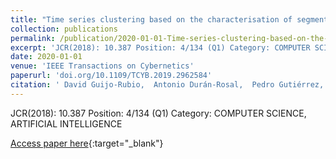 ```yaml
---
title: "Time series clustering based on the characterisation of segment typologies"
collection: publications
permalink: /publication/2020-01-01-Time-series-clustering-based-on-the-characterisation-of-segment-typologies
excerpt: 'JCR(2018): 10.387 Position: 4/134 (Q1) Category: COMPUTER SCIENCE, ARTIFICIAL INTELLIGENCE'
date: 2020-01-01
venue: 'IEEE Transactions on Cybernetics'
paperurl: 'doi.org/10.1109/TCYB.2019.2962584'
citation: ' David Guijo-Rubio,  Antonio Durán-Rosal,  Pedro Gutiérrez,  Alicia Troncoso,  César Hervás-Martínez, &quot;Time series clustering based on the characterisation of segment typologies.&quot; IEEE Transactions on Cybernetics, 2020.'
---
```

JCR(2018): 10.387 Position: 4/134 (Q1) Category: COMPUTER SCIENCE, ARTIFICIAL INTELLIGENCE

[Access paper here](doi.org/10.1109/TCYB.2019.2962584){:target="_blank"}
